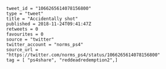 ```
tweet_id = "1066265614078156800"
type = "tweet"
title = "Accidentally shot"
published = 2018-11-24T09:41:47Z
retweets = 0
favourites = 0
source = "twitter"
twitter_account = "norms_ps4"
source_url = "https://twitter.com/norms_ps4/status/1066265614078156800"
tag = [ "ps4share", "reddeadredemption2",]
```

<p class='image'><img src='http://mnf.m17s.net/2018/11/24/Dswi7EbXgAM71Vw.jpg' alt=''></p>

